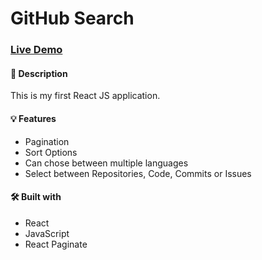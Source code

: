 # GitHub Search

### [Live Demo](https://github-searchapp.vercel.app/)

#### 📝 Description
This is my first React JS application.

#### 💡 Features
* Pagination
* Sort Options
* Can chose between multiple languages
* Select between Repositories, Code, Commits or Issues

#### 🛠️ Built with 
 * React
 * JavaScript
 * React Paginate
